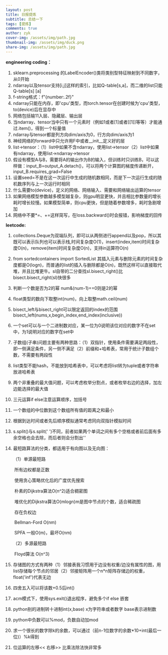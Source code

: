 ```yaml
---
layout: post
title: 日报提炼
subtitle: 总结一下
tags: [提炼]
comments: true
author: zyk
cover-img: /assets/img/path.jpg
thumbnail-img: /assets/img/duck.png
share-img: /assets/img/path.jpg
---
```




**engineering coding：**

1. sklearn.preprocessing 的LabelEncoder()类将类别型特征映射到不同数字，从0开始
2. ndarray以及tensor支持[i,j]这样的索引，比如Q-table[s,a]，而二维的list只能Q-table[s] [a]
3. f-string格式：f"{number:.2f}"
4. ndarray只能在内存，即'cpu'类型，而torch.tensor在创建时候为'cpu'类型，to(device)后在显存中
5. 网络包括输11入层、隐藏层、输出层
6. 当ndarray、tensor当中只有一个元素时（例如1或者[1]或者[[1]]等等）才能通过.item()，得到一个标量值
7. ndarray与tensor都是列方向dim/axis为0，行方向dim/axis为1
8. 神经网络的forward中只允许用F中或者__init__定义好的层
9. list->tensor：（1）list中如果不含ndarray，使用list->tensor（2）list中如果有ndarray，使用list->ndarray->tensor
10. 假设有模型A与B，需要将A的输出作为B的输入，但训练时只训练B，可以这样做：input_B=output_A.detach()，可以将两个计算图的梯度传递断开，input_B.requires_grad=False
11. 设置seed=不是在这一次运行中生成的随机数相同，而是下一次运行生成的随机数序列与上一次运行时相同
12. 什么需要to(device)，定义的网络、网络输入、需要和网络输出运算的tensor
13. 如果网络模型参数越多模型越复杂，则gpu明显更快，并且相比参数量的增长耗时增长较慢。如果模型简单，则cpu更快，但是随着参数增多，耗时急剧增加
14. 网络中不要*=、+=这样简写，在loss.backward()时会报错，影响梯度的回传















**leetcode:**

1. collections.Deque为双端队列，即可以从两侧进行append以及pop，所以其既可以表示队列也可以表示栈,时间复杂度O(1)，insert(index,item)时间复杂度O(n)，remove(item)时间复杂度O(n)，支持in运算符O(n)

2. from sortedcontainers import SortedList 其插入元素与删除元素的时间复杂度都是O(logn)，而普通的list的插入与删除都是O(n)，既然这样可以直接取代堆，并且比堆更牛。sl自带的二分查找sl.bisect_right()比bisect.bisect_right(sl)快很多

3. 判断一个数是否为2的幂 num&(num-1)==0则是2的幂

4. float类型的数向下取整int(num)，向上取整math.ceil(num)

5. bisect_left与bisect_right可以限定返回的index的范围bisect_left(nums,x,begin_index,end_index(inclusive))

6. 一个set可以与一个二进制数对应，某一位为0说明该位对应的数字不在set中，为1说明对应的数字在set中

7. 子数组(子串)问题主要有两种思路：（1）双指针，使用条件需要满足两段性，即一侧满足条件，另一侧不满足（2）前缀和+哈希表，常用于统计子数组个数，不需要有两段性

8. list类型不能hash，不能放到哈希表中，可以考虑将list转为tuple或者字符串放进哈希表

9. 两个非重叠的最大值问题，可以考虑枚举分割点，或者枚举右边的选择，加左边能选择的最大值

10. 三元运算if else注意运算顺序，加括号

11. 一个数组的中位数到这个数组所有值的距离之和最小

12. 根据到达时间或者先后顺序模拟通常考虑同向双指针模拟时间

13. s.split()与s.split(' ')不同，前者如果两个单词之间有多个空格或者前后面有多余空格也会去除，而后者则会分割出''

14. 最短路算法的分类，都适用于有向图以及无向图：

    （1）单源最短路

    ​	所有边权都是正数 

    ​		使用贪心策略优化后的广度优先搜索

    ​		朴素的Dijkstra算法O(n^2)适合稠密图

    ​		堆优化的Dijkstra算法O(mlogn)m是图中节点的个数，适合稀疏图

    ​	存在负权边

    ​		Bellman-Ford O(nm)

    ​		SPFA 一般O(m)，最坏O(nm)

    （2）多源最短路 

    ​		Floyd算法 O(n^3)

15. 存储图的方式有两种（1）邻接表我习惯用于边没有权重/边没有属性的图，用list存储每个节点的邻居（2）邻接矩阵用一个n*n矩阵存储边的权重，float('inf')代表无边

16. 四舍五入可以将该数+0.5后int()

17. acm模式下，使用sys.exit()退出程序，避免多个if else 嵌套

18. python别的进制转十进制int(x,base)  x为字符串或者数字 base表示进制数

19. python中负数可以%mod，负数自动加mod

20. 求一个很长的数字除k的余数，可以通过（前n-1位数字的余数*10+int(最后一位)）%k得到

21. 位运算的左移<<  右移>> 比乘法除法快非常多

